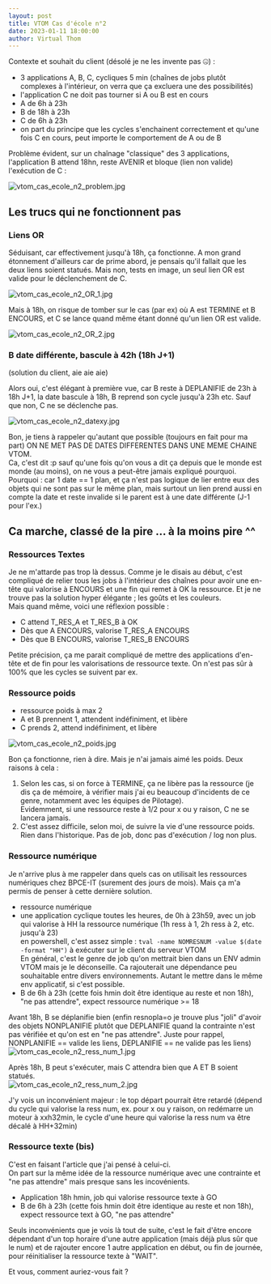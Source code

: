```yaml
---
layout: post
title: VTOM Cas d'école n°2
date: 2023-01-11 18:00:00
author: Virtual Thom
---
```

Contexte et souhait du client (désolé je ne les invente pas 🤐) :  
* 3 applications A, B, C, cycliques 5 min (chaînes de jobs plutôt complexes à l'intérieur, on verra que ça excluera une des possibilités)
* l'application C ne doit pas tourner si A ou B est en cours
* A de 6h à 23h
* B de 18h à 23h
* C de 6h à 23h
* on part du principe que les cycles s'enchainent correctement et qu'une fois C en cours, peut importe le comportement de A ou de B
<!--more-->
Problème évident, sur un chaînage "classique" des 3 applications, l'application B attend 18hn, reste AVENIR et bloque (lien non valide) l'exécution de C :  

![vtom_cas_ecole_n2_problem.jpg](/wp-content/uploads/vtom_cas_ecole_n2_problem.jpg)

## Les trucs qui ne fonctionnent pas
### Liens OR
Séduisant, car effectivement jusqu'à 18h, ça fonctionne. A mon grand étonnement d'ailleurs car de prime abord, je pensais qu'il fallait que les deux liens soient statués. Mais non, tests en image, un seul lien OR est valide pour le déclenchement de C.  

![vtom_cas_ecole_n2_OR_1.jpg](/wp-content/uploads/vtom_cas_ecole_n2_OR_1.jpg)  

Mais à 18h, on risque de tomber sur le cas (par ex) où A est TERMINE et B ENCOURS, et C se lance quand même étant donné qu'un lien OR est valide.  

![vtom_cas_ecole_n2_OR_2.jpg](/wp-content/uploads/vtom_cas_ecole_n2_OR_2.jpg)  

### B date différente, bascule à 42h (18h J+1)
(solution du client, aie aie aie)  

Alors oui, c'est élégant à première vue, car B reste à DEPLANIFIE de 23h à 18h J+1, la date bascule à 18h, B reprend son cycle jusqu'à 23h etc. Sauf que non, C ne se déclenche pas.   

![vtom_cas_ecole_n2_datexy.jpg](/wp-content/uploads/vtom_cas_ecole_n2_datexy.jpg)  

Bon, je tiens à rappeler qu'autant que possible (toujours en fait pour ma part) ON NE MET PAS DE DATES DIFFERENTES DANS UNE MEME CHAINE VTOM.  
Ca, c'est dit :p sauf qu'une fois qu'on vous a dit ça depuis que le monde est monde (au moins), on ne vous a peut-être jamais expliqué pourquoi.  
Pourquoi : car 1 date == 1 plan, et ça n'est pas logique de lier entre eux des objets qui ne sont pas sur le même plan, mais surtout un lien prend aussi en compte la date et reste invalide si le parent est à une date différente (J-1 pour l'ex.)  

## Ca marche, classé de la pire ... à la moins pire ^^
### Ressources Textes
Je ne m'attarde pas trop là dessus. Comme je le disais au début, c'est compliqué de relier tous les jobs à l'intérieur des chaînes pour avoir une en-tête qui valorise à ENCOURS et une fin qui remet à OK la ressource. Et je ne trouve pas la solution hyper élégante ; les goûts et les couleurs.    
Mais quand même, voici une réflexion possible : 
 * C attend T_RES_A et T_RES_B à OK
 * Dès que A ENCOURS, valorise T_RES_A ENCOURS
 * Dès que B ENCOURS, valorise T_RES_B ENCOURS

Petite précision, ça me parait compliqué de mettre des applications d'en-tête et de fin pour les valorisations de ressource texte. On n'est pas sûr à 100% que les cycles se suivent par ex.  

### Ressource poids
 * ressource poids à max 2
 * A et B prennent 1, attendent indéfiniment, et libère
 * C prends 2, attend indéfiniment, et libère

![vtom_cas_ecole_n2_poids.jpg](/wp-content/uploads/vtom_cas_ecole_n2_poids.jpg)  

Bon ça fonctionne, rien à dire. Mais je n'ai jamais aimé les poids. Deux raisons à cela :
1. Selon les cas, si on force à TERMINE, ça ne libère pas la ressource (je dis ça de mémoire, à vérifier mais j'ai eu beaucoup d'incidents de ce genre, notamment avec les équipes de Pilotage).     
Evidemment, si une ressource reste à 1/2 pour x ou y raison, C ne se lancera jamais.
2. C'est assez difficile, selon moi, de suivre la vie d'une ressource poids. Rien dans l'historique. Pas de job, donc pas d'exécution / log non plus. 

### Ressource numérique
Je n'arrive plus à me rappeler dans quels cas on utilisait les ressources numériques chez BPCE-IT (surement des jours de mois). Mais ça m'a permis de penser à cette dernière solution.  

 * ressource numérique  
 * une application cyclique toutes les heures, de 0h à 23h59, avec un job qui valorise à HH la ressource numérique (1h ress à 1, 2h ress à 2, etc. jusqu'à 23)  
en powershell, c'est assez simple : `tval -name NOMRESNUM -value $(date -format "HH")` à exécuter sur le client du serveur VTOM  
En général, c'est le genre de job qu'on mettrait bien dans un ENV admin VTOM mais je le déconseille. Ca rajouterait une dépendance peu souhaitable entre divers environnements. Autant le mettre dans le même env applicatif, si c'est possible.  
 * B de 6h à 23h (cette fois hmin doit être identique au reste et non 18h), "ne pas attendre", expect ressource numérique >= 18 

Avant 18h, B se déplanifie bien (enfin resnopla=o je trouve plus "joli" d'avoir des objets NONPLANIFIE plutôt que DEPLANIFIE quand la contrainte n'est pas vérifiée et qu'on est en "ne pas attendre". Juste pour rappel, NONPLANIFIE == valide les liens, DEPLANIFIE == ne valide pas les liens)  
![vtom_cas_ecole_n2_ress_num_1.jpg](/wp-content/uploads/vtom_cas_ecole_n2_ress_num_1.jpg) 

Après 18h, B peut s'exécuter, mais C attendra bien que A ET B soient statués.  
![vtom_cas_ecole_n2_ress_num_2.jpg](/wp-content/uploads/vtom_cas_ecole_n2_ress_num_2.jpg) 

J'y vois un inconvénient majeur : le top départ pourrait être retardé (dépend du cycle qui valorise la ress num, ex. pour x ou y raison, on redémarre un moteur à xxh32min, le cycle d'une heure qui valorise la ress num va être décalé à HH+32min)  

### Ressource texte (bis)
C'est en faisant l'article que j'ai pensé à celui-ci.  
On part sur la même idée de la ressource numérique avec une contrainte et "ne pas attendre" mais presque sans les incovénients.  

 * Application 18h hmin, job qui valorise ressource texte à GO
 * B de 6h à 23h (cette fois hmin doit être identique au reste et non 18h), expect ressource text à GO, "ne pas attendre"

Seuls inconvénients que je vois là tout de suite, c'est le fait d'être encore dépendant d'un top horaire d'une autre application (mais déjà plus sûr que le num) et de rajouter encore 1 autre application en début, ou fin de journée, pour réinitialiser la ressource texte à "WAIT".  
  
  
Et vous, comment auriez-vous fait ?

